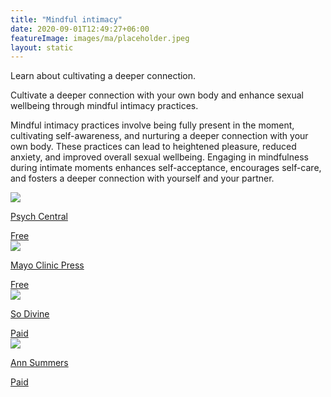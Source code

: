 ```yaml
---
title: "Mindful intimacy"
date: 2020-09-01T12:49:27+06:00
featureImage: images/ma/placeholder.jpeg
layout: static
---
```


Learn about cultivating a deeper connection.

Cultivate a deeper connection with your own body and enhance sexual wellbeing through mindful intimacy practices.

Mindful intimacy practices involve being fully present in the moment, cultivating self-awareness, and nurturing a deeper connection with your own body. These practices can lead to heightened pleasure, reduced anxiety, and improved overall sexual wellbeing. Engaging in mindfulness during intimate moments enhances self-acceptance, encourages self-care, and fosters a deeper connection with yourself and your partner.

<a class="ma-link" href="https://psychcentral.com/health/tips-for-being-more-mindful-present-during-sex#practice-tips"><div class="ma-card ma-card-Health"><div class="ma-icon"><img src ="/images/Icon-check - health - opacity.svg"/></div><div class="ma-name"><p>Psych Central</p></div><div class="ma-paid-text"><span>Free</span></div></div></a><a class="ma-link" href="https://mcpress.mayoclinic.org/living-well/mind-over-matter-practicing-sexual-mindfulness/"><div class="ma-card ma-card-Health"><div class="ma-icon"><img src ="/images/Icon-check - health - opacity.svg"/></div><div class="ma-name"><p>Mayo Clinic Press</p></div><div class="ma-paid-text"><span>Free</span></div></div></a><a class="ma-link" href="https://www.awin1.com/cread.php?awinmid=28367&awinaffid=1198638&ued=https%3A%2F%2Fso-divine.com%2F"><div class="ma-card ma-card-Health"><div class="ma-icon"><img src ="/images/Icon-pound - health - opacity.svg"/></div><div class="ma-name"><p>So Divine</p></div><div class="ma-paid-text"><span>Paid</span></div></div></a><a class="ma-link" href="https://www.awin1.com/cread.php?awinmid=31215&awinaffid=1198638&ued=https%3A%2F%2Fwww.annsummers.com%2F"><div class="ma-card ma-card-Health"><div class="ma-icon"><img src ="/images/Icon-pound - health - opacity.svg"/></div><div class="ma-name"><p>Ann Summers</p></div><div class="ma-paid-text"><span>Paid</span></div></div></a>  

<br/><br/>






